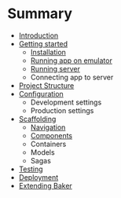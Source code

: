 # Summary

* [Introduction](README.md)
* [Getting started](gettingstarted/README.md)
    * [Installation](gettingstarted/installation.md)
    * [Running app on emulator](gettingstarted/running-app-on-emulator.md)
    * [Running server](gettingstarted/running-server.md)
    * Connecting app to server
* [Project Structure](structure/README.md)
* [Configuration](configuration/README.md)
    * Development settings
    * Production settings
* [Scaffolding](scaffolding/README.md)
    * [Navigation](scaffolding/navigation.md)
    * [Components](scaffolding/components.md)
    * Containers
    * Models
    * Sagas
* [Testing](testing/README.md)
* [Deployment](deployment/README.md)
* [Extending Baker](extending/README.md)


